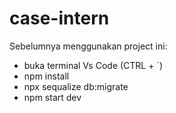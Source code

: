 # case-intern
Sebelumnya menggunakan project ini:
- buka terminal Vs Code (CTRL + `)
- npm install
- npx sequalize db:migrate
- npm start dev
